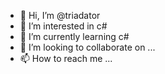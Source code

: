 - 👋 Hi, I’m @triadator
- 👀 I’m interested in c#
- 🌱 I’m currently learning c#
- 💞️ I’m looking to collaborate on ...
- 📫 How to reach me ...

<!---
triadator/triadator is a ✨ special ✨ repository because its `README.md` (this file) appears on your GitHub profile.
You can click the Preview link to take a look at your changes.
--->

